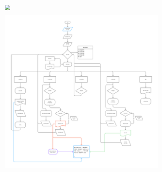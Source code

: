 

<a href="https://www.figma.com/board/vNSyyuUHtUQPNgd1VoVvOP/%EB%A9%94%EB%AA%A8%EC%9E%A5-%EB%A7%8C%EB%93%A4%EA%B8%B0?node-id=0-1&p=f&t=2HB61z5l71xCK05o-0">
  <img src="https://img.shields.io/badge/Figma-Link-333333?style=flat&logo=figma&logoColor=white" width="125" />
</a>

![메모장 만들기](Figma/메모장%20만들기.png)








